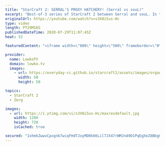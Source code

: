 ```yaml
---
title: "StarCraft 2: SERRAL'S PROXY HATCHERY! (Serral vs souL)"
excerpt: "Best-of-3 series of StarCraft 2 between Serral and souL. In this series Serral players differently than he usually does. In the first game he opens up with a Proxy Hatchery rush... A little bit of Zerg cheese.  Get more videos & support my work: http://www.patreon.com/lowkotv  My second channel: http://lowko.tv/morelowko"
originalUrl: https://youtube.com/watch?v=s3X0i5us-Hc
type: video
length: PT29M16S
publishedDateTime: 2020-07-29T11:07:45Z
heat: 52

featuredContent: "<iframe width=\"800\" height=\"500\" frameborder=\"0\" src=\"https://www.youtube.com/embed/s3X0i5us-Hc\" allow=\"accelerometer; autoplay; encrypted-media; gyroscope; picture-in-picture\" allowfullscreen></iframe>"

provider:
  name: LowkoTV
  domain: lowko.tv
  images:
    - url: https://everyday-cc.github.io/starcraft2/assets/images/organizations/lowko.tv-50x50.jpg
      width: 50
      height: 50

topics:
  - StarCraft 2
  - Zerg

images:
  - url: https://i.ytimg.com/vi/s3X0i5us-Hc/maxresdefault.jpg
    width: 1280
    height: 720
    isCached: true

secured: "1xhmkZwwvCpxgnb7wiqFHdTJoyMD0k66Lil7JX47rWMJnA9O1PqEgXeZ8Bbg0UGe8dUvo0Y7QaOZ1j0zD067i6xKO7xAqJlQs93bkn8Lx0yBoi+O4E3nD23fqOZTrGhkvanycYRsElcurw3Z8D8bDRmPLC2KM7fhrHI1dV2dpO2QQhkZ4iq97As9ab6HnnIn8Ik6D21+96iLlE4lo3prIf3hswvEObggJZKOlIZCsoAs0TFxASbGv106TVKZhcPGwgxbRLjfkTs0YlATLHwCezvTeNxgW5TAnKSYp87RZSbLkznzYxeBfJUuc0fhYG4qwLm/i1A3/IEubpOXwq3ZuMQQnfv2w1etoKnHyjPIpL8p6mGl1UMgot84WSF3ErIlulMWBEzcnqwDWhvUR+4IJV/oix6qEeveb2B1bDpcMDELBWs/s2NAeracLAmCVmPa;f47ri/Cox0BI47p7XUrJ/w=="
---
```



